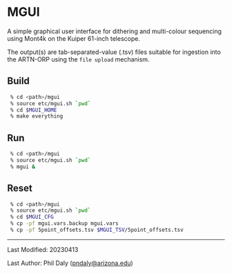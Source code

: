# MGUI

A simple graphical user interface for dithering and multi-colour sequencing using Mont4k on the Kuiper 61-inch telescope.

The output(s) are tab-separated-value (.tsv) files suitable for ingestion into the ARTN-ORP using the
`file upload` mechanism.

## Build

 ```bash
  % cd <path>/mgui
  % source etc/mgui.sh `pwd`
  % cd $MGUI_HOME
  % make everything
 ```

## Run

 ```bash
  % cd <path>/mgui
  % source etc/mgui.sh `pwd`
  % mgui &  
 ```

## Reset

 ```bash
  % cd <path>/mgui
  % source etc/mgui.sh `pwd`
  % cd $MGUI_CFG
  % cp -pf mgui.vars.backup mgui.vars
  % cp -pf 5point_offsets.tsv $MGUI_TSV/5point_offsets.tsv
 ```

-----------------------------------------------------------------------------------------------------------------

Last Modified: 20230413

Last Author: Phil Daly (pndaly@arizona.edu)
